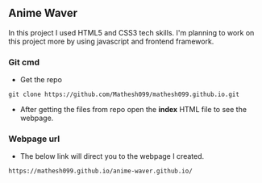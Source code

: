 ## Anime Waver
In this project I used HTML5 and CSS3 tech skills. I'm planning to work on this project more by using javascript and frontend framework.

### Git cmd

- Get the repo

``` 
git clone https://github.com/Mathesh099/mathesh099.github.io.git
```

- After getting the files from repo open the **index** HTML file to see the webpage.

### Webpage url

- The below link will direct you to the webpage I created.

```
https://mathesh099.github.io/anime-waver.github.io/
```
